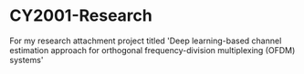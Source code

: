 # CY2001-Research
For my research attachment project titled 'Deep learning-based channel estimation approach for orthogonal frequency-division multiplexing (OFDM) systems'
